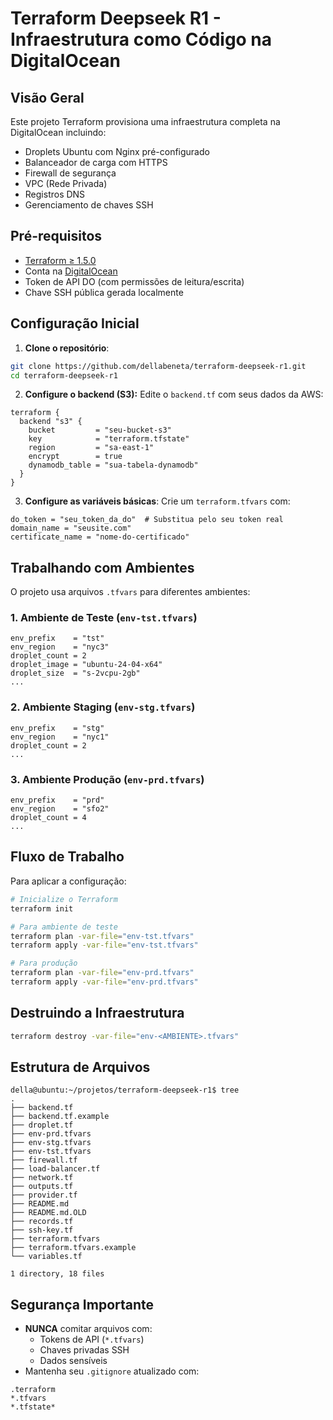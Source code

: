 # Terraform Deepseek R1 - Infraestrutura como Código na DigitalOcean

## Visão Geral
Este projeto Terraform provisiona uma infraestrutura completa na DigitalOcean incluindo:
- Droplets Ubuntu com Nginx pré-configurado
- Balanceador de carga com HTTPS
- Firewall de segurança
- VPC (Rede Privada)
- Registros DNS
- Gerenciamento de chaves SSH

## Pré-requisitos
- [Terraform ≥ 1.5.0](https://www.terraform.io/downloads)
- Conta na [DigitalOcean](https://cloud.digitalocean.com)
- Token de API DO (com permissões de leitura/escrita)
- Chave SSH pública gerada localmente

## Configuração Inicial
1. **Clone o repositório**:
```bash
git clone https://github.com/dellabeneta/terraform-deepseek-r1.git
cd terraform-deepseek-r1
```

2. **Configure o backend (S3):**
Edite o `backend.tf` com seus dados da AWS:
```hcl
terraform {
  backend "s3" {
    bucket         = "seu-bucket-s3"
    key            = "terraform.tfstate"
    region         = "sa-east-1"
    encrypt        = true
    dynamodb_table = "sua-tabela-dynamodb"
  }
}
```

3. **Configure as variáveis básicas**:
Crie um `terraform.tfvars` com:
```hcl
do_token = "seu_token_da_do"  # Substitua pelo seu token real
domain_name = "seusite.com"
certificate_name = "nome-do-certificado"
```

## Trabalhando com Ambientes
O projeto usa arquivos `.tfvars` para diferentes ambientes:

### 1. Ambiente de Teste (`env-tst.tfvars`)
```hcl
env_prefix    = "tst"
env_region    = "nyc3"
droplet_count = 2
droplet_image = "ubuntu-24-04-x64"
droplet_size  = "s-2vcpu-2gb"
...
```

### 2. Ambiente Staging (`env-stg.tfvars`)
```hcl
env_prefix    = "stg"
env_region    = "nyc1"
droplet_count = 2
...
```

### 3. Ambiente Produção (`env-prd.tfvars`)
```hcl
env_prefix    = "prd"
env_region    = "sfo2"
droplet_count = 4
...
```

## Fluxo de Trabalho
Para aplicar a configuração:

```bash
# Inicialize o Terraform
terraform init

# Para ambiente de teste
terraform plan -var-file="env-tst.tfvars"
terraform apply -var-file="env-tst.tfvars"

# Para produção
terraform plan -var-file="env-prd.tfvars"
terraform apply -var-file="env-prd.tfvars"
```

## Destruindo a Infraestrutura
```bash
terraform destroy -var-file="env-<AMBIENTE>.tfvars"
```

## Estrutura de Arquivos
```
della@ubuntu:~/projetos/terraform-deepseek-r1$ tree
.
├── backend.tf
├── backend.tf.example
├── droplet.tf
├── env-prd.tfvars
├── env-stg.tfvars
├── env-tst.tfvars
├── firewall.tf
├── load-balancer.tf
├── network.tf
├── outputs.tf
├── provider.tf
├── README.md
├── README.md.OLD
├── records.tf
├── ssh-key.tf
├── terraform.tfvars
├── terraform.tfvars.example
└── variables.tf

1 directory, 18 files
```

## Segurança Importante
- **NUNCA** comitar arquivos com:
  - Tokens de API (`*.tfvars`)
  - Chaves privadas SSH
  - Dados sensíveis
- Mantenha seu `.gitignore` atualizado com:
```
.terraform
*.tfvars
*.tfstate*
```
